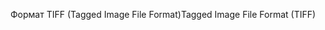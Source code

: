 <span data-ttu-id="b190f-101">Формат TIFF (Tagged Image File Format)</span><span class="sxs-lookup"><span data-stu-id="b190f-101">Tagged Image File Format (TIFF)</span></span>